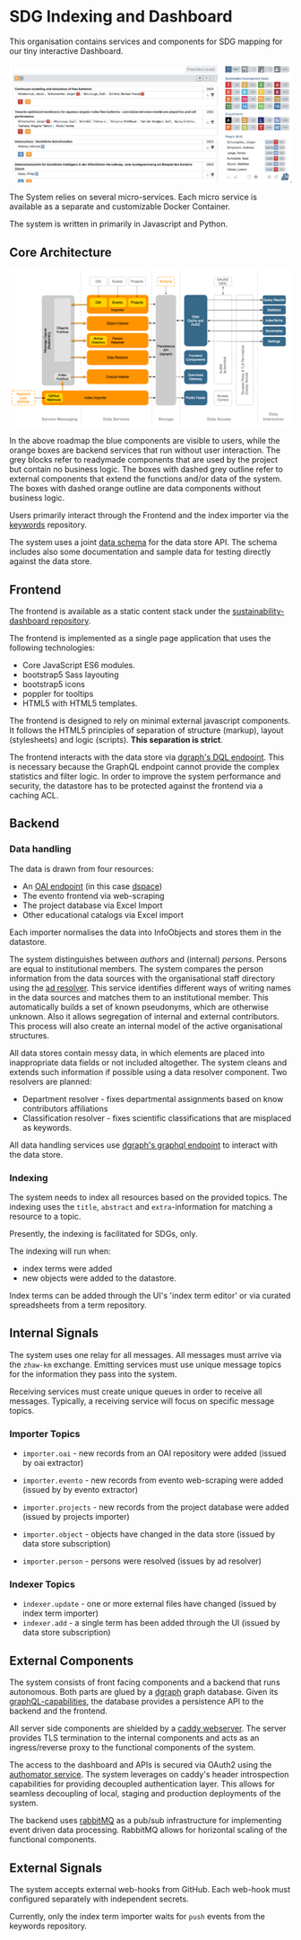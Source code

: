 # SDG Indexing and Dashboard 

This organisation contains services and components for SDG mapping for our tiny interactive Dashboard. 

![Dashboard](https://raw.githubusercontent.com/sustainability-zhaw/.github/main/profile/teaser_screen.png)

The System relies on several micro-services. Each micro service is available as a separate and customizable Docker Container. 

The system is written in primarily in Javascript and Python.

## Core Architecture 

![Service Map](https://raw.githubusercontent.com/sustainability-zhaw/.github/main/profile/services_map.png)

In the above roadmap the blue components are visible to users, while the orange boxes are backend services that run without user interaction. The grey blocks refer to readymade components that are used by the project but contain no business logic. The boxes with dashed grey outline refer to external components that extend the functions and/or data of the system. The boxes with dashed orange outline are data components without business logic. 

Users primarily interact through the Frontend and the index importer via the [keywords](https://github.com/sustainability-zhaw/keywords) repository.

The system uses a joint [data schema](https://github.com/sustainability-zhaw/dgraph-schema) for the data store API. The schema includes also some documentation and sample data for testing directly against the data store.

## Frontend

The frontend is available as a static content stack under the [sustainability-dashboard repository](https://github.com/sustainability-zhaw/sustainability-dashboard).

The frontend is implemented as a single page application that uses the following technologies:

- Core JavaScript ES6 modules. 
- bootstrap5 Sass layouting
- bootstrap5 icons
- poppler for tooltips
- HTML5 with HTML5 templates.

The frontend is designed to rely on minimal external javascript components. It follows the HTML5 principles of separation of structure (markup), layout (stylesheets) and logic (scripts). **This separation is strict**. 

The frontend interacts with the data store via [dgraph's DQL endpoint](https://dgraph.io/docs/dql/). This is necessary because the  GraphQL endpoint cannot provide the complex statistics and filter logic. In order to improve the system performance and security, the datastore has to be protected against the frontend via a caching ACL. 

## Backend

### Data handling

The data is drawn from four resources:

- An [OAI endpoint](http://www.openarchives.org/OAI/openarchivesprotocol.html) (in this case [dspace](https://dspace.lyrasis.org))
- The evento frontend via web-scraping
- The project database via Excel Import
- Other educational catalogs via Excel import

Each importer normalises the data into InfoObjects and stores them in the datastore.

The system distinguishes between *authors* and (internal) *persons*. Persons are equal to institutional members. The system compares the person information from the data sources with the organisational staff directory using the [ad resolver](https://github.com/sustainability-zhaw/ad-resolver). This service identifies different ways of writing names in the data sources and matches them to an institutional member. This automatically builds a set of known pseudonyms, which are otherwise unknown. Also it allows segregation of internal and external contributors. This process will also create an internal model of the active organisational structures. 

All data stores contain messy data, in which elements are placed into inappropriate data fields or not included altogether. The system cleans and extends such information if possible using a data resolver component. Two resolvers are planned:

- Department resolver - fixes departmental assignments based on know contributors affiliations
- Classification resolver - fixes scientific classifications that are misplaced as keywords. 

All data handling services use [dgraph's graphql endpoint](https://dgraph.io/docs/graphql/) to interact with the data store.

### Indexing

The system needs to index all resources based on the provided topics. The indexing uses the `title`, `abstract` and `extra`-information for matching a resource to a topic.

Presently, the indexing is facilitated for SDGs, only.

The indexing will run when:

- index terms were added
- new objects were added to the datastore.

Index terms can be added through the UI's 'index term editor' or via curated spreadsheets from a term repository. 

## Internal Signals

The system uses one relay for all messages. All messages must arrive via the `zhaw-km` exchange. Emitting services must use unique message topics for the information they pass into the system. 

Receiving services must create unique queues in order to receive all messages. Typically, a receiving service will focus on specific message topics.

### Importer Topics

- `importer.oai` - new records from an OAI repository were added (issued by oai extractor)
- `importer.evento` - new records from evento web-scraping were added (issued by by evento extractor)
- `importer.projects` - new records from the project database were added (issued by projects importer)

- `importer.object` - objects have changed in the data store (issued by data store subscription)
- `importer.person` - persons were resolved (issues by ad resolver)

### Indexer Topics

- `indexer.update` - one or more external files have changed (issued by index term importer)
- `indexer.add` - a single term has been added through the UI (issued by data store subscription)

## External Components 

The system consists of front facing components and a backend that runs autonomous. Both parts are glued by a [dgraph](https://dgraph.io) graph database. Given its [graphQL-capabilities](https://graphql.org), the database provides a persistence API to the backend and the frontend. 

All server side components are shielded by a [caddy webserver](https://caddyserver.com). The server provides TLS termination to the internal components and acts as an ingress/reverse proxy to the functional components of the system. 

The access to the dashboard and APIs is secured via OAuth2 using the [authomator service](https://github.com/phish108/authomator). The system leverages on caddy's header introspection capabilities for providing decoupled authentication layer. This allows for seamless decoupling of local, staging and production deployments of the system. 

The backend uses [rabbitMQ](https://rabbitmq.com) as a pub/sub infrastructure for implementing event driven data processing. RabbitMQ allows for horizontal scaling of the functional components. 

## External Signals

The system accepts external web-hooks from GitHub. Each web-hook must configured separately with independent secrets.

Currently, only the index term importer waits for `push` events from the keywords repository.
